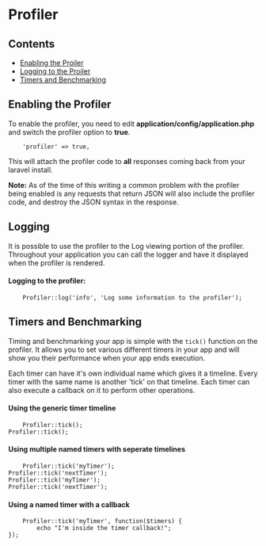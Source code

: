 # Profiler

## Contents
- [Enabling the Proiler](#enable)
- [Logging to the Proiler](#logging)
- [Timers and Benchmarking](#timers)

<a name="enable"></a>
## Enabling the Profiler

To enable the profiler, you need to edit **application/config/application.php** and switch the profiler option to **true**.

		'profiler' => true,

This will attach the profiler code to **all** responses coming back from your laravel install.

**Note:** As of the time of this writing a common problem with the profiler being enabled is any requests that return JSON will also include the profiler code, and destroy the JSON syntax in the response.

<a name="logging"></a>
## Logging

It is possible to use the profiler to the Log viewing portion of the profiler. Throughout your application you can call the logger and have it displayed when the profiler is rendered.

#### Logging to the profiler:

		Profiler::log('info', 'Log some information to the profiler');

<a name="timers"></a>
## Timers and Benchmarking

Timing and benchmarking your app is simple with the ```tick()``` function on the profiler. It allows you to set various different timers in your app and will show you their performance when your app ends execution.

Each timer can have it's own individual name which gives it a timeline. Every timer with the same name is another 'tick' on that timeline. Each timer can also execute a callback on it to perform other operations.

#### Using the generic timer timeline

		Profiler::tick();
	Profiler::tick();

#### Using multiple named timers with seperate timelines

		Profiler::tick('myTimer');
	Profiler::tick('nextTimer');
	Profiler::tick('myTimer');
	Profiler::tick('nextTimer');

#### Using a named timer with a callback
		Profiler::tick('myTimer', function($timers) {
			echo "I'm inside the timer callback!";
	});
